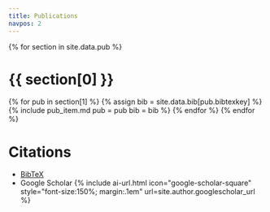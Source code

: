 ```yaml
---
title: Publications
navpos: 2
---
```


{% for section in site.data.pub %}
# {{ section[0] }}
  {% for pub in section[1] %}
    {% assign bib = site.data.bib[pub.bibtexkey] %}
{% include pub_item.md pub = pub bib = bib %}
  {% endfor %}
{% endfor %}

# Citations

- [BibTeX](/files/todeschini.bib)
- Google Scholar {% include ai-url.html icon="google-scholar-square" style="font-size:150%; margin:.1em" url=site.author.googlescholar_url %}
